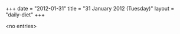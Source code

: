 +++
date = "2012-01-31"
title = "31 January 2012 (Tuesday)"
layout = "daily-diet"
+++


\<no entries\>

